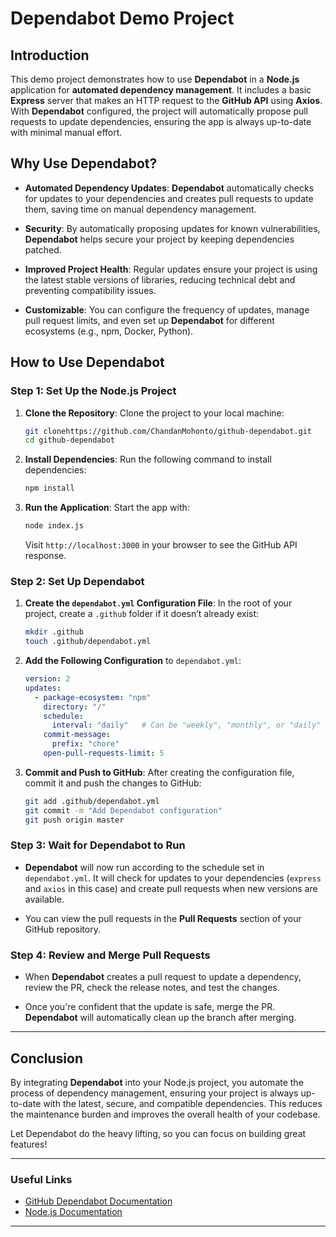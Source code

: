 

# **Dependabot Demo Project**

## **Introduction**

This demo project demonstrates how to use **Dependabot** in a **Node.js** application for **automated dependency management**. It includes a basic **Express** server that makes an HTTP request to the **GitHub API** using **Axios**. With **Dependabot** configured, the project will automatically propose pull requests to update dependencies, ensuring the app is always up-to-date with minimal manual effort.

## **Why Use Dependabot?**

* **Automated Dependency Updates**: **Dependabot** automatically checks for updates to your dependencies and creates pull requests to update them, saving time on manual dependency management.

* **Security**: By automatically proposing updates for known vulnerabilities, **Dependabot** helps secure your project by keeping dependencies patched.

* **Improved Project Health**: Regular updates ensure your project is using the latest stable versions of libraries, reducing technical debt and preventing compatibility issues.

* **Customizable**: You can configure the frequency of updates, manage pull request limits, and even set up **Dependabot** for different ecosystems (e.g., npm, Docker, Python).

## **How to Use Dependabot**

### **Step 1: Set Up the Node.js Project**

1. **Clone the Repository**:
   Clone the project to your local machine:

   ```bash
   git clonehttps://github.com/ChandanMohonto/github-dependabot.git
   cd github-dependabot
   ```

2. **Install Dependencies**:
   Run the following command to install dependencies:

   ```bash
   npm install
   ```

3. **Run the Application**:
   Start the app with:

   ```bash
   node index.js
   ```

   Visit `http://localhost:3000` in your browser to see the GitHub API response.

### **Step 2: Set Up Dependabot**

1. **Create the `dependabot.yml` Configuration File**:
   In the root of your project, create a `.github` folder if it doesn’t already exist:

   ```bash
   mkdir .github
   touch .github/dependabot.yml
   ```

2. **Add the Following Configuration** to `dependabot.yml`:

   ```yaml
   version: 2
   updates:
     - package-ecosystem: "npm"
       directory: "/"
       schedule:
         interval: "daily"   # Can be "weekly", "monthly", or "daily"
       commit-message:
         prefix: "chore"
       open-pull-requests-limit: 5
   ```

3. **Commit and Push to GitHub**:
   After creating the configuration file, commit it and push the changes to GitHub:

   ```bash
   git add .github/dependabot.yml
   git commit -m "Add Dependabot configuration"
   git push origin master
   ```

### **Step 3: Wait for Dependabot to Run**

* **Dependabot** will now run according to the schedule set in `dependabot.yml`. It will check for updates to your dependencies (`express` and `axios` in this case) and create pull requests when new versions are available.

* You can view the pull requests in the **Pull Requests** section of your GitHub repository.

### **Step 4: Review and Merge Pull Requests**

* When **Dependabot** creates a pull request to update a dependency, review the PR, check the release notes, and test the changes.

* Once you're confident that the update is safe, merge the PR. **Dependabot** will automatically clean up the branch after merging.

---

## **Conclusion**

By integrating **Dependabot** into your Node.js project, you automate the process of dependency management, ensuring your project is always up-to-date with the latest, secure, and compatible dependencies. This reduces the maintenance burden and improves the overall health of your codebase.

Let Dependabot do the heavy lifting, so you can focus on building great features!

---

### **Useful Links**

* [GitHub Dependabot Documentation](https://docs.github.com/en/github/administering-a-repository/configuration-options-for-dependency-updates)
* [Node.js Documentation](https://nodejs.org/en/docs/)

---

